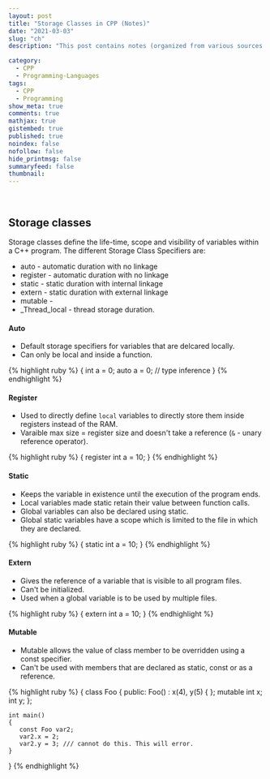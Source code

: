```yaml
---
layout: post
title: "Storage Classes in CPP (Notes)"
date: "2021-03-03"
slug: "ch"
description: "This post contains notes (organized from various sources to make it easier to understand storage classes) about the various storage classes in C++ and how they differ from each other. Please read more to follow along."

category:
  - CPP
  - Programming-Languages
tags:
  - CPP
  - Programming
show_meta: true
comments: true
mathjax: true
gistembed: true
published: true
noindex: false
nofollow: false
hide_printmsg: false
summaryfeed: false
thumbnail: 
---
```


<div style="text-align:center"><img src =""/></div><br>

<h2> Storage classes </h2>

Storage classes define the life-time, scope and visibility of variables within a C++ program.
The different Storage Class Specifiers are:

- auto - automatic duration with no linkage
- register - automatic duration with no linkage
- static - static duration with internal linkage
- extern - static duration with external linkage
- mutable - 
- _Thread_local - thread storage duration.


#### Auto
- Default storage specifiers for variables that are delcared locally. 
- Can only be local and inside a function.

{% highlight ruby %}
    {
        int a = 0;
        auto a = 0; // type inference
    }
{% endhighlight %}

#### Register

- Used to directly define `local` variables to directly store them inside registers instead of the RAM.
- Varaible max size = register size and doesn't take a reference (`&` -  unary reference operator).

{% highlight ruby %}
    {
        register int a = 10;
    }
{% endhighlight %}

#### Static 

- Keeps the variable in existence until the execution of the program ends.
- Local variables made static retain their value between function calls.
- Global variables can also be declared using static. 
- Global static variables have a scope which is limited to the file in which they are declared.

{% highlight ruby %}
    {
        static int a = 10;
    }
{% endhighlight %}

#### Extern

- Gives the reference of a variable that is visible to all program files.
- Can't be initialized.
- Used when a global variable is to be used by multiple files. 

{% highlight ruby %}
    {
        extern int a = 10;
    }
{% endhighlight %}


#### Mutable

- Mutable allows the value of class member to be overridden using a const specifier.
- Can't be used with members that are declared as static, const or as a reference.

{% highlight ruby %}
{
    class Foo
    {
       public:
       Foo() : x(4), y(5) { };
       mutable int x;
       int y;
    };
    
    int main()
    {
       const Foo var2;
       var2.x = 2;
       var2.y = 3; /// cannot do this. This will error.
    }
}
{% endhighlight %}
